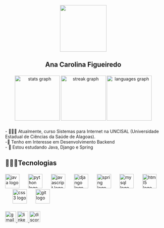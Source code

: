 <div align="center">
  <img height="150" src="https://media1.tenor.com/m/unuUtsr7pUMAAAAC/hello-hi.gif"  />
</div>

###

<h2 align="center">Ana Carolina Figueiredo</h2>

###

<div align="center">
  <img src="https://github-readme-stats.vercel.app/api?username=Nannnyy&hide_title=false&hide_rank=true&show_icons=true&include_all_commits=true&count_private=true&disable_animations=false&theme=dracula&locale=en&hide_border=true" height="145" alt="stats graph"  />
  <img src="https://streak-stats.demolab.com?user=Nannnyy&locale=en&mode=weekly&theme=dracula&hide_border=true&border_radius=5" height="145" alt="streak graph"  />
  <img src="https://github-readme-stats.vercel.app/api/top-langs?username=Nannnyy&locale=en&hide_title=false&layout=compact&card_width=320&langs_count=5&theme=dracula&hide_border=true" height="145" alt="languages graph"  />
</div>

###

<p align="left">-  👩🏽‍🎓 Atualmente, curso Sistemas para Internet na UNCISAL (Universidade Estadual de Ciências da Saúde de Alagoas).<br>-🫡 Tenho em Interesse em Desenvolvimento Backend<br>- 📖 Estou estudando Java, Django e Spring</p>

###

<h2 align="left">👩🏽‍💻Tecnologias</h2>

###

<div align="left">
  <img src="https://skillicons.dev/icons?i=java" height="46" alt="java logo"  />
  <img width="20" />
  <img src="https://skillicons.dev/icons?i=py" height="46" alt="python logo"  />
  <img width="20" />
  <img src="https://skillicons.dev/icons?i=js" height="46" alt="javascript logo"  />
  <img width="20" />
  <img src="https://skillicons.dev/icons?i=django" height="46" alt="django logo"  />
  <img width="20" />
  <img src="https://skillicons.dev/icons?i=spring" height="46" alt="spring logo"  />
  <img width="20" />
  <img src="https://skillicons.dev/icons?i=mysql" height="46" alt="mysql logo"  />
  <img width="20" />
  <img src="https://skillicons.dev/icons?i=html" height="46" alt="html5 logo"  />
  <img width="20" />
  <img src="https://skillicons.dev/icons?i=css" height="46" alt="css3 logo"  />
  <img width="20" />
  <img src="https://skillicons.dev/icons?i=git" height="46" alt="git logo"  />
</div>

###

<div align="left">
  <a href="https://mail.google.com/mail/u/2/#inbox?compose=GTvVlcSHvbQxNzQMMQJzjWZkbCRLGhFljsXPzxgfvjcNWNQDJtBnNGVdHZPVlTPmZvhdjWRpvWsnC" target="_blank">
    <img src="https://img.shields.io/static/v1?message=Gmail&logo=gmail&label=&color=D14836&logoColor=white&labelColor=&style=for-the-badge" height="35" alt="gmail logo"  />
  </a>
  <a href="https://www.linkedin.com/in/ana-carolina-santos-figueiredo/" target="_blank">
    <img src="https://img.shields.io/static/v1?message=LinkedIn&logo=linkedin&label=&color=0077B5&logoColor=white&labelColor=&style=for-the-badge" height="35" alt="linkedin logo"  />
  </a>
  <a href="https://discord.com/channels/@nannnyyy" target="_blank">
    <img src="https://img.shields.io/static/v1?message=Discord&logo=discord&label=&color=7289DA&logoColor=white&labelColor=&style=for-the-badge" height="35" alt="discord logo"  />
  </a>
</div>

###
